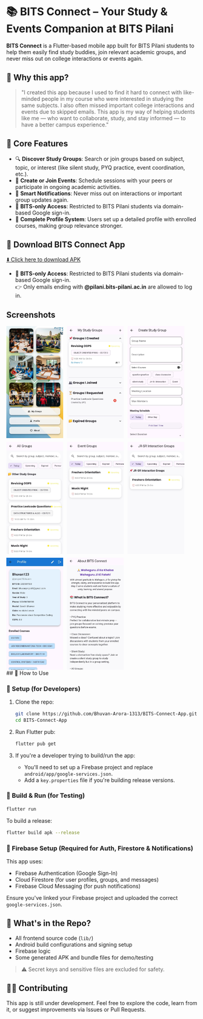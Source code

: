 # 📚 BITS Connect – Your Study & Events Companion at BITS Pilani

**BITS Connect** is a Flutter-based mobile app built for BITS Pilani students to help them easily find study buddies, join relevant academic groups, and never miss out on college interactions or events again.

## 🎯 Why this app?

> "I created this app because I used to find it hard to connect with like-minded people in my course who were interested in studying the same subjects. I also often missed important college interactions and events due to skipped emails. This app is my way of helping students like me — who want to collaborate, study, and stay informed — to have a better campus experience."

## 🔑 Core Features

- 🔍 **Discover Study Groups**: Search or join groups based on subject, topic, or interest (like silent study, PYQ practice, event coordination, etc.).
- 📅 **Create or Join Events**: Schedule sessions with your peers or participate in ongoing academic activities.
- 📨 **Smart Notifications**: Never miss out on interactions or important group updates again.
- 👥 **BITS-only Access**: Restricted to BITS Pilani students via domain-based Google sign-in.
- 👤 **Complete Profile System**: Users set up a detailed profile with enrolled courses, making group relevance stronger.

## 📱 Download BITS Connect App

[⬇️ Click here to download APK](https://github.com/Bhuvan-Arora-1313/BITS-Connect-App/raw/main/release-apk/BITSConnect-v1.1.apk)

- 👥 **BITS-only Access**: Restricted to BITS Pilani students via domain-based Google sign-in.  
  👉 Only emails ending with **@pilani.bits-pilani.ac.in** are allowed to log in.

## Screenshots
<div style="display: flex; flex-wrap: wrap; gap: 10px;">
  <img src="screenshots/landing.jpeg" width="150"/>
  <img src="screenshots/mygrps.jpeg" width="150"/>
  <img src="screenshots/creategrp.jpeg" width="150"/>
  <img src="screenshots/allgrps.jpeg" width="150"/>
  <img src="screenshots/event.jpeg" width="150"/>
  <img src="screenshots/jrsr.jpeg" width="150"/>
  <img src="screenshots/profile.jpeg" width="150"/>
  <img src="screenshots/about.jpeg" width="150"/>
</div>
## 📱 How to Use

### 🔧 Setup (for Developers)

1. Clone the repo:
   ```bash
   git clone https://github.com/Bhuvan-Arora-1313/BITS-Connect-App.git
   cd BITS-Connect-App
   ```

2. Run Flutter pub:
   ```bash
   flutter pub get
   ```

3. If you're a developer trying to build/run the app:
   - You'll need to set up a Firebase project and replace `android/app/google-services.json`.
   - Add a `key.properties` file if you're building release versions.

### 🧪 Build & Run (for Testing)

```bash
flutter run
```

To build a release:
```bash
flutter build apk --release
```

### 🤝 Firebase Setup (Required for Auth, Firestore & Notifications)

This app uses:
- Firebase Authentication (Google Sign-In)
- Cloud Firestore (for user profiles, groups, and messages)
- Firebase Cloud Messaging (for push notifications)

Ensure you've linked your Firebase project and uploaded the correct `google-services.json`.

## 📁 What's in the Repo?

- All frontend source code (`lib/`)
- Android build configurations and signing setup
- Firebase logic
- Some generated APK and bundle files for demo/testing

> ⚠️ Secret keys and sensitive files are excluded for safety.

## 👨‍💻 Contributing

This app is still under development. Feel free to explore the code, learn from it, or suggest improvements via Issues or Pull Requests.